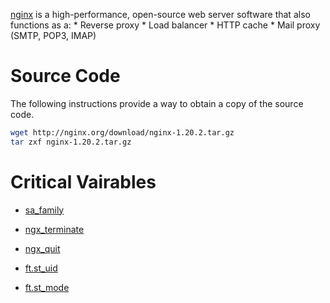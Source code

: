 [nginx](https://github.com/nginx/nginx) is a high-performance, open-source web server software that also functions as a:
	* Reverse proxy
	* Load balancer
	* HTTP cache
	* Mail proxy (SMTP, POP3, IMAP)

# Source Code

The following instructions provide a way to obtain a copy of the source code.

```bash
wget http://nginx.org/download/nginx-1.20.2.tar.gz
tar zxf nginx-1.20.2.tar.gz
```

# Critical Vairables

* [sa_family](sa_family.md)

* [ngx_terminate](ngx_terminate.md)

* [ngx_quit](ngx_quit.md)

* [ft.st_uid](st_uid.md)

* [ft.st_mode](st_mode.md)